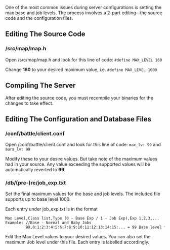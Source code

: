 One of the most common issues during server configurations is setting the max base and job levels. The process involves a 2-part editing--the source code and the configuration files.

## Editing The Source Code

### /src/map/map.h
Open /src/map/map.h and look for this line of code:
`#define MAX_LEVEL 160`

Change **160** to your desired maximum value, i.e.
`#define MAX_LEVEL 1000`

## Compiling The Server
After editing the source code, you must recompile your binaries for the changes to take effect.

## Editing The Configuration and Database Files
### /conf/battle/client.conf
Open /conf/battle/client.conf and look for this line of code:
`max_lv: 99`
and
`aura_lv: 99`

Modify these to your desire values. But take note of the maximum values had in your source. Any value exceeding the supported values will be automatically reverted to **99**.

### /db/(pre-)re/job_exp.txt
Set the final maximum values for the base and job levels. The included file supports up to base level 1000.

Each entry under job_exp.txt is in the format
```
Max Level,Class list,Type (0 - Base Exp / 1 - Job Exp),Exp 1,2,3,...
Example: //Base - Normal and Baby Jobs
         99,0:1:2:3:4:5:6:7:8:9:10:11:12:13:14:15:... = 99 Base level for Normal Jobs and baby Jobs
```
Edit the Max Level values to your desired values. You can also set the maximum Job level under this file. Each entry is labelled accordingly.